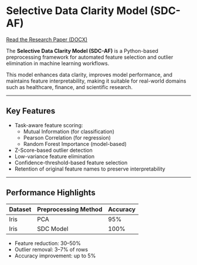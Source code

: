 # Selective Data Clarity Model (SDC-AF)

[Read the Research Paper (DOCX)](./Research_Paper/SelectiveDataClarityModel/SDC_Model.docx)



The **Selective Data Clarity Model (SDC-AF)** is a Python-based preprocessing framework for automated feature selection and outlier elimination in machine learning workflows.

This model enhances data clarity, improves model performance, and maintains feature interpretability, making it suitable for real-world domains such as healthcare, finance, and scientific research.

---

## Key Features

- Task-aware feature scoring:
  - Mutual Information (for classification)
  - Pearson Correlation (for regression)
  - Random Forest Importance (model-based)
- Z-Score-based outlier detection
- Low-variance feature elimination
- Confidence-threshold-based feature selection
- Retention of original feature names to preserve interpretability

---

## Performance Highlights

| Dataset      | Preprocessing Method | Accuracy |
|--------------|----------------------|----------|
| Iris         | PCA                  | 95%      |
| Iris         | SDC Model            | 100%     |

- Feature reduction: 30–50%
- Outlier removal: 3–7% of rows
- Accuracy improvement: up to 5%







